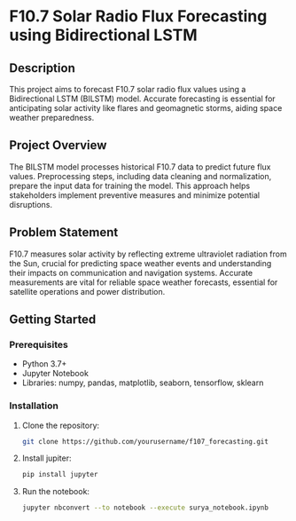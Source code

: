 # F10.7 Solar Radio Flux Forecasting using Bidirectional LSTM

## Description

This project aims to forecast F10.7 solar radio flux values using a Bidirectional LSTM (BILSTM) model. Accurate forecasting is essential for anticipating solar activity like flares and geomagnetic storms, aiding space weather preparedness.

## Project Overview

The BILSTM model processes historical F10.7 data to predict future flux values. Preprocessing steps, including data cleaning and normalization, prepare the input data for training the model. This approach helps stakeholders implement preventive measures and minimize potential disruptions.

## Problem Statement

F10.7 measures solar activity by reflecting extreme ultraviolet radiation from the Sun, crucial for predicting space weather events and understanding their impacts on communication and navigation systems. Accurate measurements are vital for reliable space weather forecasts, essential for satellite operations and power distribution.

## Getting Started

### Prerequisites

- Python 3.7+
- Jupyter Notebook
- Libraries: numpy, pandas, matplotlib, seaborn, tensorflow, sklearn

### Installation

1. Clone the repository:
    ```sh
    git clone https://github.com/yourusername/f107_forecasting.git
    ```
2. Install jupiter:
    ```sh
    pip install jupyter
    ```
3. Run the notebook:
    ```sh
    jupyter nbconvert --to notebook --execute surya_notebook.ipynb
    ```
